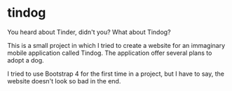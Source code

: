 # tindog
You heard about Tinder, didn't you? 
What about Tindog?

This is a small project in which I tried to create a website for an immaginary mobile application called Tindog.
The application offer several plans to adopt a dog.

I tried to use Bootstrap 4 for the first time in a project, but I have to say, the website doesn't look so bad in the end.
